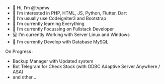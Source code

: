 - 👋 Hi, I’m @tvpmw
- 👀 I’m interested in PHP, HTML, JS, Python, Flutter, Dart
- 📃 I’m usually use Codeigniter3 and Bootstrap
- 🌱 I’m currently learning Everything
- 🚪 I’m currently Focussing on Fullstack Developer
- 💻 I’m currently Working with Server Linux and Windows
- 📁 I’m currently Develop with Database MySQL

<!---
tvpmw/tvpmw is a ✨ special ✨ repository because its `README.md` (this file) appears on your GitHub profile.
You can click the Preview link to take a look at your changes.
--->

On Progress :
- Backup Manager with Updated system
- Bot Telegram for Check Stock (with ODBC Adaptive Server Anywhere / ASA)
- and other...
